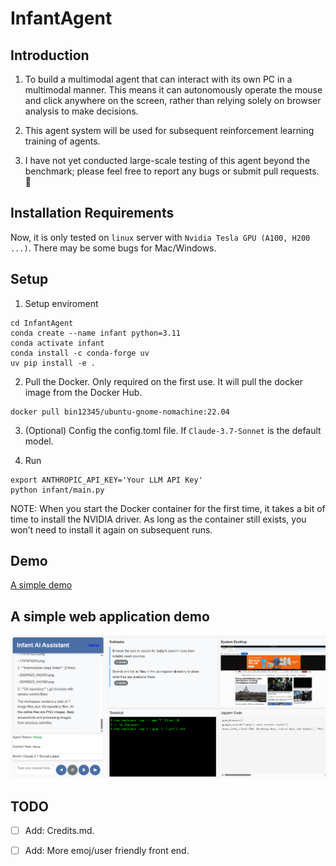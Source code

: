 # InfantAgent

## Introduction
1. To build a multimodal agent that can interact with its own PC in a multimodal manner. This means it can autonomously operate the mouse and click anywhere on the screen, rather than relying solely on browser analysis to make decisions.

2. This agent system will be used for subsequent reinforcement learning training of agents.

3. I have not yet conducted large-scale testing of this agent beyond the benchmark; please feel free to report any bugs or submit pull requests. :wave:

## Installation Requirements

Now, it is only tested on `linux` server with `Nvidia Tesla GPU (A100, H200 ...)`. There may be some bugs for Mac/Windows.

## Setup 

1. Setup enviroment
```
cd InfantAgent
conda create --name infant python=3.11
conda activate infant
conda install -c conda-forge uv
uv pip install -e .
```

2. Pull the Docker. Only required on the first use. It will pull the docker image from the Docker Hub.
```
docker pull bin12345/ubuntu-gnome-nomachine:22.04
```

3. (Optional) Config the config.toml file. If `Claude-3.7-Sonnet` is the default model.

4. Run
```
export ANTHROPIC_API_KEY='Your LLM API Key'
python infant/main.py
```

NOTE: When you start the Docker container for the first time, it takes a bit of time to install the NVIDIA driver. As long as the container still exists, you won’t need to install it again on subsequent runs.

## Demo

[A simple demo](https://github.com/user-attachments/assets/6c127ecb-b55e-44c6-b696-65d63a1c377c)

## A simple web application demo

![A simple web application demo](https://github.com/bin123apple/InfantAgent/blob/main/asset/simple_web_application.png)

## TODO

- [ ] Add: Credits.md.
- [ ] Add: More emoj/user friendly front end.


